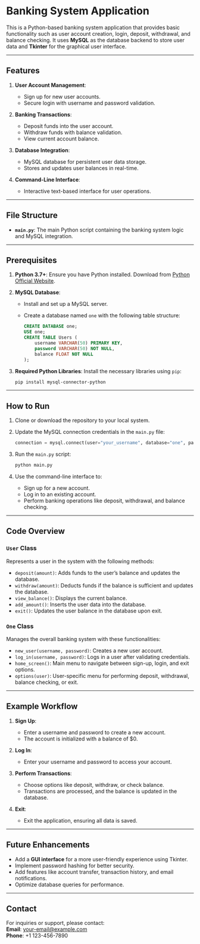 # Banking System Application

This is a Python-based banking system application that provides basic functionality such as user account creation, login, deposit, withdrawal, and balance checking. It uses **MySQL** as the database backend to store user data and **Tkinter** for the graphical user interface.

---

## Features

1. **User Account Management**:
   - Sign up for new user accounts.
   - Secure login with username and password validation.

2. **Banking Transactions**:
   - Deposit funds into the user account.
   - Withdraw funds with balance validation.
   - View current account balance.

3. **Database Integration**:
   - MySQL database for persistent user data storage.
   - Stores and updates user balances in real-time.

4. **Command-Line Interface**:
   - Interactive text-based interface for user operations.

---

## File Structure

- **`main.py`**: The main Python script containing the banking system logic and MySQL integration.

---

## Prerequisites

1. **Python 3.7+**:
   Ensure you have Python installed. Download from [Python Official Website](https://www.python.org/downloads/).

2. **MySQL Database**:
   - Install and set up a MySQL server.
   - Create a database named `one` with the following table structure:

     ```sql
     CREATE DATABASE one;
     USE one;
     CREATE TABLE Users (
         username VARCHAR(50) PRIMARY KEY,
         password VARCHAR(50) NOT NULL,
         balance FLOAT NOT NULL
     );
     ```

3. **Required Python Libraries**:
   Install the necessary libraries using `pip`:
   ```bash
   pip install mysql-connector-python
   ```

---

## How to Run

1. Clone or download the repository to your local system.

2. Update the MySQL connection credentials in the `main.py` file:
   ```python
   connection = mysql.connect(user="your_username", database="one", password="your_password")
   ```

3. Run the `main.py` script:
   ```bash
   python main.py
   ```

4. Use the command-line interface to:
   - Sign up for a new account.
   - Log in to an existing account.
   - Perform banking operations like deposit, withdrawal, and balance checking.

---

## Code Overview

### `User` Class
Represents a user in the system with the following methods:
- `deposit(amount)`: Adds funds to the user’s balance and updates the database.
- `withdraw(amount)`: Deducts funds if the balance is sufficient and updates the database.
- `view_balance()`: Displays the current balance.
- `add_amount()`: Inserts the user data into the database.
- `exit()`: Updates the user balance in the database upon exit.

### `One` Class
Manages the overall banking system with these functionalities:
- `new_user(username, password)`: Creates a new user account.
- `log_in(username, password)`: Logs in a user after validating credentials.
- `home_screen()`: Main menu to navigate between sign-up, login, and exit options.
- `options(user)`: User-specific menu for performing deposit, withdrawal, balance checking, or exit.

---

## Example Workflow

1. **Sign Up**:
   - Enter a username and password to create a new account.
   - The account is initialized with a balance of $0.

2. **Log In**:
   - Enter your username and password to access your account.

3. **Perform Transactions**:
   - Choose options like deposit, withdraw, or check balance.
   - Transactions are processed, and the balance is updated in the database.

4. **Exit**:
   - Exit the application, ensuring all data is saved.

---

## Future Enhancements

- Add a **GUI interface** for a more user-friendly experience using Tkinter.
- Implement password hashing for better security.
- Add features like account transfer, transaction history, and email notifications.
- Optimize database queries for performance.

---

## Contact

For inquiries or support, please contact:  
**Email**: [your-email@example.com](mailto:your-email@example.com)  
**Phone**: +1 123-456-7890
